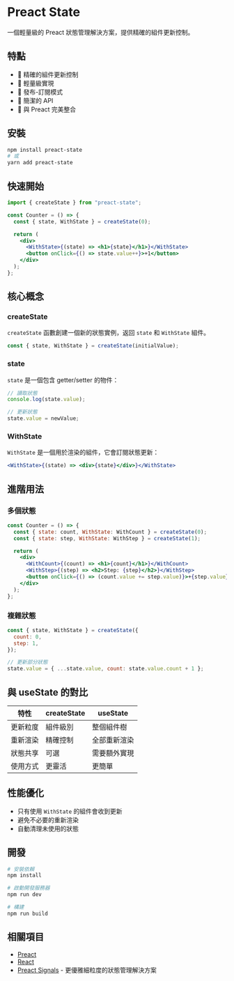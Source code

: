 # Preact State

一個輕量級的 Preact 狀態管理解決方案，提供精確的組件更新控制。

## 特點

- 🎯 精確的組件更新控制
- 🚀 輕量級實現
- 🔄 發布-訂閱模式
- 🎨 簡潔的 API
- 💪 與 Preact 完美整合

## 安裝

```bash
npm install preact-state
# 或
yarn add preact-state
```

## 快速開始

```jsx
import { createState } from "preact-state";

const Counter = () => {
  const { state, WithState } = createState(0);

  return (
    <div>
      <WithState>{(state) => <h1>{state}</h1>}</WithState>
      <button onClick={() => state.value++}>+1</button>
    </div>
  );
};
```

## 核心概念

### createState

`createState` 函數創建一個新的狀態實例，返回 `state` 和 `WithState` 組件。

```jsx
const { state, WithState } = createState(initialValue);
```

### state

`state` 是一個包含 getter/setter 的物件：

```jsx
// 讀取狀態
console.log(state.value);

// 更新狀態
state.value = newValue;
```

### WithState

`WithState` 是一個用於渲染的組件，它會訂閱狀態更新：

```jsx
<WithState>{(state) => <div>{state}</div>}</WithState>
```

## 進階用法

### 多個狀態

```jsx
const Counter = () => {
  const { state: count, WithState: WithCount } = createState(0);
  const { state: step, WithState: WithStep } = createState(1);

  return (
    <div>
      <WithCount>{(count) => <h1>{count}</h1>}</WithCount>
      <WithStep>{(step) => <h2>Step: {step}</h2>}</WithStep>
      <button onClick={() => (count.value += step.value)}>+{step.value}</button>
    </div>
  );
};
```

### 複雜狀態

```jsx
const { state, WithState } = createState({
  count: 0,
  step: 1,
});

// 更新部分狀態
state.value = { ...state.value, count: state.value.count + 1 };
```

## 與 useState 的對比

| 特性     | createState | useState     |
| -------- | ----------- | ------------ |
| 更新粒度 | 組件級別    | 整個組件樹   |
| 重新渲染 | 精確控制    | 全部重新渲染 |
| 狀態共享 | 可選        | 需要額外實現 |
| 使用方式 | 更靈活      | 更簡單       |

## 性能優化

- 只有使用 `WithState` 的組件會收到更新
- 避免不必要的重新渲染
- 自動清理未使用的狀態

## 開發

```bash
# 安裝依賴
npm install

# 啟動開發服務器
npm run dev

# 構建
npm run build
```

## 相關項目

- [Preact](https://preactjs.com/)
- [React](https://reactjs.org/)
- [Preact Signals](https://preactjs.com/guide/v10/signals/) - 更優雅細粒度的狀態管理解決方案
